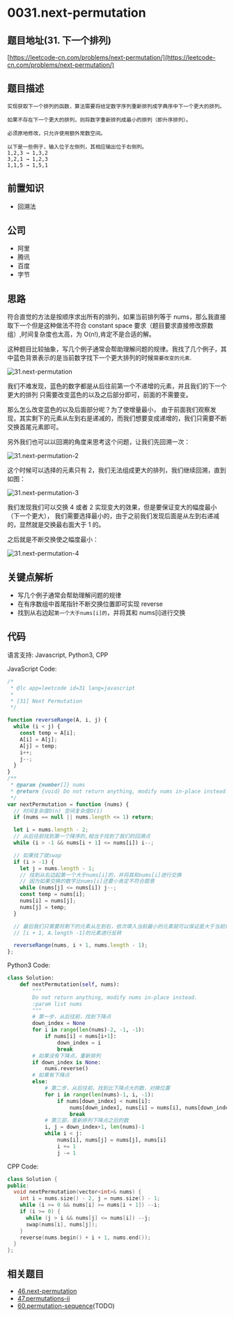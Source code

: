 # 0031.next-permutation

## 题目地址\(31. 下一个排列\)

[https://leetcode-cn.com/problems/next-permutation/](https://leetcode-cn.com/problems/next-permutation/)

## 题目描述

```text
实现获取下一个排列的函数，算法需要将给定数字序列重新排列成字典序中下一个更大的排列。

如果不存在下一个更大的排列，则将数字重新排列成最小的排列（即升序排列）。

必须原地修改，只允许使用额外常数空间。

以下是一些例子，输入位于左侧列，其相应输出位于右侧列。
1,2,3 → 1,3,2
3,2,1 → 1,2,3
1,1,5 → 1,5,1
```

## 前置知识

* 回溯法

## 公司

* 阿里
* 腾讯
* 百度
* 字节

## 思路

符合直觉的方法是按顺序求出所有的排列，如果当前排列等于 nums，那么我直接取下一个但是这种做法不符合 constant space 要求（题目要求直接修改原数组）,时间复杂度也太高，为 O\(n!\),肯定不是合适的解。

这种题目比较抽象，写几个例子通常会帮助理解问题的规律。我找了几个例子，其中蓝色背景表示的是当前数字找下一个更大排列的时候`需要改变的元素`.

![31.next-permutation](https://tva1.sinaimg.cn/large/007S8ZIlly1ghlu4t2qbfj30cx0703yw.jpg)

我们不难发现，蓝色的数字都是从后往前第一个不递增的元素，并且我们的下一个更大的排列 只需要改变蓝色的以及之后部分即可，前面的不需要变。

那么怎么改变蓝色的以及后面部分呢？为了使增量最小， 由于前面我们观察发现，其实剩下的元素从左到右是递减的，而我们想要变成递增的，我们只需要不断交换首尾元素即可。

另外我们也可以以回溯的角度来思考这个问题，让我们先回溯一次：

![31.next-permutation-2](https://tva1.sinaimg.cn/large/007S8ZIlly1ghlu4tmf9vj30d204r74f.jpg)

这个时候可以选择的元素只有 2，我们无法组成更大的排列，我们继续回溯，直到如图：

![31.next-permutation-3](https://tva1.sinaimg.cn/large/007S8ZIlly1ghlu4ukjgej30go07imxq.jpg)

我们发现我们可以交换 4 或者 2 实现变大的效果，但是要保证变大的幅度最小（下一个更大）， 我们需要选择最小的，由于之前我们发现后面是从左到右递减的，显然就是交换最右面大于 1 的。

之后就是不断交换使之幅度最小：

![31.next-permutation-4](https://tva1.sinaimg.cn/large/007S8ZIlly1ghlu4vhrisj30h00cmwfn.jpg)

## 关键点解析

* 写几个例子通常会帮助理解问题的规律
* 在有序数组中首尾指针不断交换位置即可实现 reverse
* 找到从右边起`第一个大于nums[i]的`，并将其和 nums\[i\]进行交换

## 代码

语言支持: Javascript, Python3, CPP

JavaScript Code:

```javascript
/*
 * @lc app=leetcode id=31 lang=javascript
 *
 * [31] Next Permutation
 */

function reverseRange(A, i, j) {
  while (i < j) {
    const temp = A[i];
    A[i] = A[j];
    A[j] = temp;
    i++;
    j--;
  }
}
/**
 * @param {number[]} nums
 * @return {void} Do not return anything, modify nums in-place instead.
 */
var nextPermutation = function (nums) {
  // 时间复杂度O(n) 空间复杂度O(1)
  if (nums == null || nums.length <= 1) return;

  let i = nums.length - 2;
  // 从后往前找到第一个降序的,相当于找到了我们的回溯点
  while (i > -1 && nums[i + 1] <= nums[i]) i--;

  // 如果找了就swap
  if (i > -1) {
    let j = nums.length - 1;
    // 找到从右边起第一个大于nums[i]的，并将其和nums[i]进行交换
    // 因为如果交换的数字比nums[i]还要小肯定不符合题意
    while (nums[j] <= nums[i]) j--;
    const temp = nums[i];
    nums[i] = nums[j];
    nums[j] = temp;
  }

  // 最后我们只需要将剩下的元素从左到右，依次填入当前最小的元素就可以保证是大于当前排列的最小值了
  // [i + 1, A.length -1]的元素进行反转

  reverseRange(nums, i + 1, nums.length - 1);
};
```

Python3 Code:

```python
class Solution:
    def nextPermutation(self, nums):
        """
        Do not return anything, modify nums in-place instead.
        :param list nums
        """
        # 第一步，从后往前，找到下降点
        down_index = None
        for i in range(len(nums)-2, -1, -1):
            if nums[i] < nums[i+1]:
                down_index = i
                break
        # 如果没有下降点，重新排列
        if down_index is None:
            nums.reverse()
        # 如果有下降点
        else:
            # 第二步，从后往前，找到比下降点大的数，对换位置
            for i in range(len(nums)-1, i, -1):
                if nums[down_index] < nums[i]:
                    nums[down_index], nums[i] = nums[i], nums[down_index]
                    break
            # 第三部，重新排列下降点之后的数
            i, j = down_index+1, len(nums)-1
            while i < j:
                nums[i], nums[j] = nums[j], nums[i]
                i += 1
                j -= 1
```

CPP Code:

```cpp
class Solution {
public:
  void nextPermutation(vector<int>& nums) {
    int i = nums.size() - 2, j = nums.size() - 1;
    while (i >= 0 && nums[i] >= nums[i + 1]) --i;
    if (i >= 0) {
      while (j > i && nums[j] <= nums[i]) --j;
      swap(nums[i], nums[j]);
    }
    reverse(nums.begin() + i + 1, nums.end());
  }
};
```

## 相关题目

* [46.next-permutation](problems/46.next-permutation.md)
* [47.permutations-ii](problems/47.permutations-ii.md)
* [60.permutation-sequence](problems/60.permutation-sequence.md)\(TODO\)

